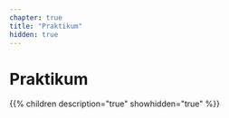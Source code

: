 ```yaml
---
chapter: true
title: "Praktikum"
hidden: true
---
```



# Praktikum

{{% children description="true" showhidden="true" %}}
